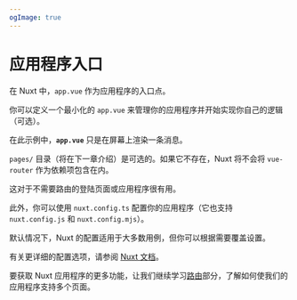 ```yaml
---
ogImage: true
---
```


# 应用程序入口

在 Nuxt 中，`app.vue` 作为应用程序的入口点。

你可以定义一个最小化的 `app.vue` 来管理你的应用程序并开始实现你自己的逻辑（可选）。

在此示例中，**`app.vue`** 只是在屏幕上渲染一条消息。

`pages/` 目录（将在下一章介绍）是可选的。如果它不存在，Nuxt 将不会将 `vue-router` 作为依赖项包含在内。

这对于不需要路由的登陆页面或应用程序很有用。

此外，你可以使用 `nuxt.config.ts` 配置你的应用程序（它也支持 `nuxt.config.js` 和 `nuxt.config.mjs`）。

默认情况下，Nuxt 的配置适用于大多数用例，但你可以根据需要覆盖设置。

有关更详细的配置选项，请参阅 [Nuxt 文档](https://nuxt.com/docs/getting-started/configuration)。

要获取 Nuxt 应用程序的更多功能，让我们继续学习[路由](/concepts/routing)部分，了解如何使我们的应用程序支持多个页面。
